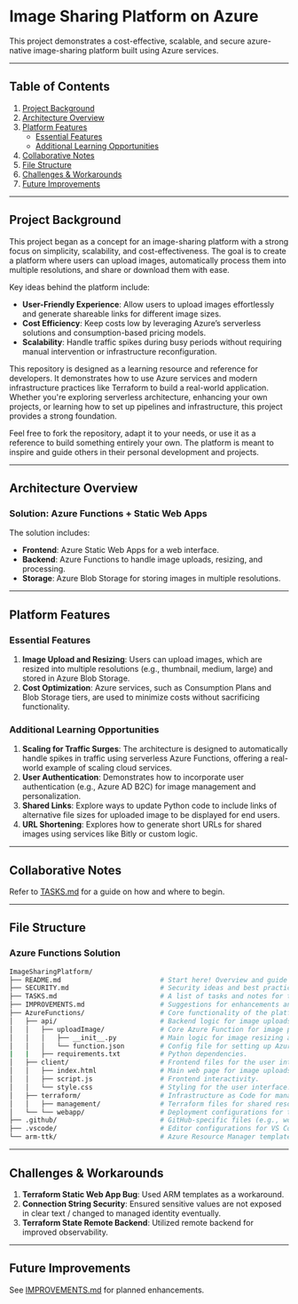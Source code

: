 # **Image Sharing Platform on Azure**

This project demonstrates a cost-effective, scalable, and secure azure-native image-sharing platform built using Azure services.

---

## **Table of Contents**

1. [Project Background](#project-background)
2. [Architecture Overview](#architecture-overview)
3. [Platform Features](#platform-features)
    - [Essential Features](#essential-features)
    - [Additional Learning Opportunities](#additional-learning-opportunities)
4. [Collaborative Notes](#collaborative-notes)
5. [File Structure](#file-structure)
6. [Challenges & Workarounds](#challenges--workarounds)
7. [Future Improvements](#future-improvements)

---

## **Project Background**

This project began as a concept for an image-sharing platform with a strong focus on simplicity, scalability, and cost-effectiveness. The goal is to create a platform where users can upload images, automatically process them into multiple resolutions, and share or download them with ease.

Key ideas behind the platform include:
- **User-Friendly Experience**: Allow users to upload images effortlessly and generate shareable links for different image sizes.
- **Cost Efficiency**: Keep costs low by leveraging Azure’s serverless solutions and consumption-based pricing models.
- **Scalability**: Handle traffic spikes during busy periods without requiring manual intervention or infrastructure reconfiguration.

This repository is designed as a learning resource and reference for developers. It demonstrates how to use Azure services and modern infrastructure practices like Terraform to build a real-world application. Whether you're exploring serverless architecture, enhancing your own projects, or learning how to set up pipelines and infrastructure, this project provides a strong foundation.

Feel free to fork the repository, adapt it to your needs, or use it as a reference to build something entirely your own. The platform is meant to inspire and guide others in their personal development and projects.

---

## **Architecture Overview**

### **Solution: Azure Functions + Static Web Apps**

The solution includes:
- **Frontend**: Azure Static Web Apps for a web interface.
- **Backend**: Azure Functions to handle image uploads, resizing, and processing.
- **Storage**: Azure Blob Storage for storing images in multiple resolutions.

---

## **Platform Features**

### **Essential Features**
1. **Image Upload and Resizing**: Users can upload images, which are resized into multiple resolutions (e.g., thumbnail, medium, large) and stored in Azure Blob Storage.
2. **Cost Optimization**: Azure services, such as Consumption Plans and Blob Storage tiers, are used to minimize costs without sacrificing functionality.

### **Additional Learning Opportunities**
1. **Scaling for Traffic Surges**: The architecture is designed to automatically handle spikes in traffic using serverless Azure Functions, offering a real-world example of scaling cloud services.
2. **User Authentication**: Demonstrates how to incorporate user authentication (e.g., Azure AD B2C) for image management and personalization.
3. **Shared Links**: Explore ways to update Python code to include links of alternative file sizes for uploaded image to be displayed for end users.
3. **URL Shortening**: Explores how to generate short URLs for shared images using services like Bitly or custom logic.

---

## **Collaborative Notes**

Refer to [TASKS.md](./TASKS.md) for a guide on how and where to begin.

---

## **File Structure**

### **Azure Functions Solution**  
```bash
ImageSharingPlatform/
├── README.md                         # Start here! Overview and guide to the project.
├── SECURITY.md                       # Security ideas and best practices.
├── TASKS.md                          # A list of tasks and notes for tracking progress.
├── IMPROVEMENTS.md                   # Suggestions for enhancements and future developments.
├── AzureFunctions/                   # Core functionality of the platform.
│   ├── api/                          # Backend logic for image uploads and resizing.
│   │   ├── uploadImage/              # Core Azure Function for image processing.
│   │   │   ├── __init__.py           # Main logic for image resizing and upload handling.
│   │   │   └── function.json         # Config file for setting up Azure Functions. Check this out to understand how the backend is triggered.
|   |   ├── requirements.txt          # Python dependencies.
│   ├── client/                       # Frontend files for the user interface.
│   │   ├── index.html                # Main web page for image uploads.
│   │   ├── script.js                 # Frontend interactivity.
│   │   └── style.css                 # Styling for the user interface.
│   ├── terraform/                    # Infrastructure as Code for managing Azure resources.
│   │   ├── management/               # Terraform files for shared resources like storage.
│   └── └── webapp/                   # Deployment configurations for the web app and backend.
├── .github/                          # GitHub-specific files (e.g., workflows for CI/CD pipelines).
├── .vscode/                          # Editor configurations for VS Code.
└── arm-ttk/                          # Azure Resource Manager template toolkit for validation.
```

---

## **Challenges & Workarounds**

1. **Terraform Static Web App Bug**: Used ARM templates as a workaround.
2. **Connection String Security**: Ensured sensitive values are not exposed in clear text / changed to managed identity eventually.
3. **Terraform State Remote Backend**: Utilized remote backend for improved observability.

---

## **Future Improvements**

See [IMPROVEMENTS.md](./IMPROVEMENTS.md) for planned enhancements.

